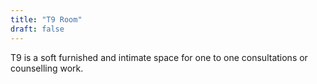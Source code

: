 ```yaml
---
title: "T9 Room"
draft: false
---
```


T9 is a soft furnished and intimate space for one to one consultations or counselling work.